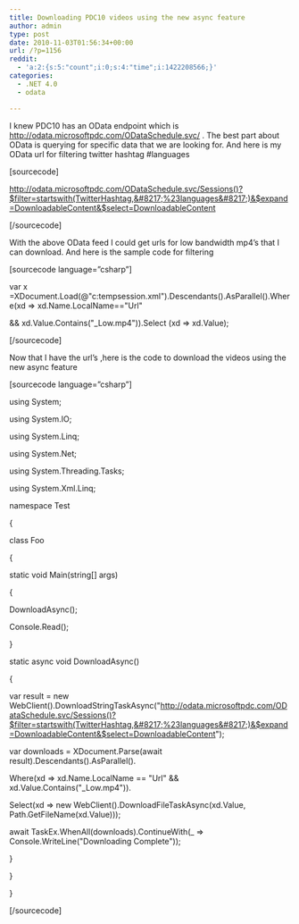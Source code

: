 ```yaml
---
title: Downloading PDC10 videos using the new async feature
author: admin
type: post
date: 2010-11-03T01:56:34+00:00
url: /?p=1156
reddit:
  - 'a:2:{s:5:"count";i:0;s:4:"time";i:1422208566;}'
categories:
  - .NET 4.0
  - odata

---
```

I knew PDC10 has an OData endpoint which is <http://odata.microsoftpdc.com/ODataSchedule.svc/> . The best part about  OData is querying for specific data that we are looking for. And here is my OData url for filtering twitter hashtag #languages

[sourcecode]

http://odata.microsoftpdc.com/ODataSchedule.svc/Sessions()?$filter=startswith(TwitterHashtag,&#8217;%23languages&#8217;)&$expand=DownloadableContent&$select=DownloadableContent

[/sourcecode]

With the above OData feed I could get urls for low bandwidth mp4&#8217;s that I can download. And here is the sample code for filtering

[sourcecode language=&#8221;csharp&#8221;]

var x =XDocument.Load(@"c:tempsession.xml").Descendants().AsParallel().Where(xd => xd.Name.LocalName=="Url"
  
&& xd.Value.Contains("_Low.mp4")).Select (xd => xd.Value);

[/sourcecode]

Now that I have the url&#8217;s ,here is the code to download the videos using the new async feature

[sourcecode language=&#8221;csharp&#8221;]
  
using System;
  
using System.IO;
  
using System.Linq;
  
using System.Net;
  
using System.Threading.Tasks;
  
using System.Xml.Linq;

namespace Test
  
{
   
class Foo
   
{
   
static void Main(string[] args)
   
{
   
DownloadAsync();
   
Console.Read();
   
}
   
static async void DownloadAsync()
   
{
   
var result = new WebClient().DownloadStringTaskAsync("http://odata.microsoftpdc.com/ODataSchedule.svc/Sessions()?$filter=startswith(TwitterHashtag,&#8217;%23languages&#8217;)&$expand=DownloadableContent&$select=DownloadableContent");
   
var downloads = XDocument.Parse(await result).Descendants().AsParallel().
   
Where(xd => xd.Name.LocalName == "Url" && xd.Value.Contains("_Low.mp4")).
   
Select(xd => new WebClient().DownloadFileTaskAsync(xd.Value, Path.GetFileName(xd.Value)));
   
await TaskEx.WhenAll(downloads).ContinueWith(_ => Console.WriteLine("Downloading Complete"));
   
}
   
}
  
}
  
[/sourcecode]